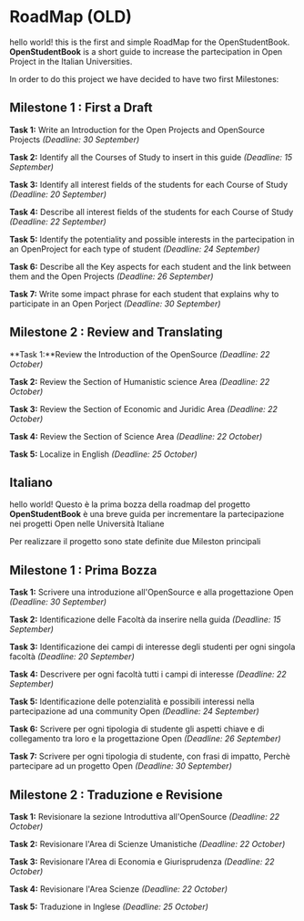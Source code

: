 # RoadMap (OLD)

hello world! this is the first and simple RoadMap for the OpenStudentBook.
**OpenStudentBook** is a short guide to increase the partecipation in Open Project in the Italian Universities.

In order to do this project we have decided to have two first Milestones:

## Milestone 1 : First a Draft
**Task 1:** Write an Introduction for the Open Projects and OpenSource Projects 
*(Deadline: 30 September)*

**Task 2:** Identify all the Courses of Study to insert in this guide
*(Deadline: 15 September)*

**Task 3:** Identify all interest fields of the students for each Course of Study
*(Deadline: 20 September)*

**Task 4:** Describe all interest fields of the students for each Course of Study
*(Deadline: 22 September)*

**Task 5:** Identify the potentiality and possible interests in the partecipation in an OpenProject for each type of student
*(Deadline: 24 September)*

**Task 6:** Describe all the Key aspects for each student and the link between them and the Open Projects
*(Deadline: 26 September)*

**Task 7:** Write some impact phrase for each student that explains why to participate in an Open Porject
*(Deadline: 30 September)*

## Milestone 2 : Review and Translating
**Task 1:**Review the Introduction of the OpenSource
*(Deadline: 22 October)*

**Task 2:** Review the Section of Humanistic science Area
*(Deadline: 22 October)*

**Task 3:** Review the Section of Economic and Juridic Area
*(Deadline: 22 October)*

**Task 4:** Review the Section of Science Area
*(Deadline: 22 October)*

**Task 5:** Localize in English
*(Deadline: 25 October)*

## Italiano 
hello world! Questo è la prima bozza della roadmap del progetto
**OpenStudentBook** è una breve guida per incrementare la partecipazione nei progetti Open nelle Università Italiane

Per realizzare il progetto sono state definite due Mileston principali

## Milestone 1 : Prima Bozza
**Task 1:** Scrivere una introduzione all'OpenSource e alla progettazione Open
*(Deadline: 30 September)*

**Task 2:** Identificazione delle Facoltà da inserire nella guida
*(Deadline: 15 September)*

**Task 3:** Identificazione dei campi di interesse degli studenti per ogni singola facoltà
*(Deadline: 20 September)*

**Task 4:** Descrivere per ogni facoltà tutti i campi di interesse
*(Deadline: 22 September)*

**Task 5:** Identificazione delle potenzialità e possibili interessi nella partecipazione ad una community Open
*(Deadline: 24 September)*

**Task 6:** Scrivere per ogni tipologia di studente gli aspetti chiave e di collegamento tra loro e la progettazione Open 
*(Deadline: 26 September)*

**Task 7:** Scrivere per ogni tipologia di studente, con frasi di impatto, Perchè partecipare ad un progetto Open
*(Deadline: 30 September)*

## Milestone 2 : Traduzione e Revisione
**Task 1:** Revisionare la sezione Introduttiva all'OpenSource
*(Deadline: 22 October)*

**Task 2:** Revisionare l'Area di Scienze Umanistiche
*(Deadline: 22 October)*

**Task 3:** Revisionare l'Area di Economia e Giurisprudenza
*(Deadline: 22 October)*

**Task 4:** Revisionare l'Area Scienze
*(Deadline: 22 October)*

**Task 5:** Traduzione in Inglese
*(Deadline: 25 October)*
